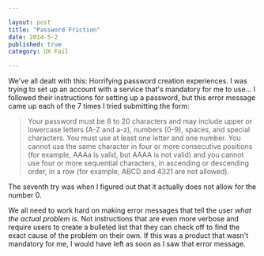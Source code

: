 ```yaml
---

layout: post
title: "Password Friction"
date: 2014-5-2
published: true
category: UX Fail

---
```


We've all dealt with this: Horrifying password creation experiences. I was trying to set up an account with a service that's mandatory for me to use... I followed their instructions for setting up a password, but this error message came up each of the 7 times I tried submitting the form:

> Your password must be 8 to 20 characters and may include upper or lowercase letters (A-Z and a-z), numbers (0-9), spaces, and special characters. You must use at least one letter and one number. You cannot use the same character in four or more consecutive positions (for example, AAAa is valid, but AAAA is not valid) and you cannot use four or more sequential characters, in ascending or descending order, in a row (for example, ABCD and 4321 are not allowed).

The seventh try was when I figured out that it actually does not allow for the number 0.

We all need to work hard on making error messages that tell the user _what the actual problem is_. Not instructions that are even more verbose and require users to create a bulleted list that they can check off to find the exact cause of the problem on their own. If this was a product that wasn't mandatory for me, I would have left as soon as I saw that error message. 
